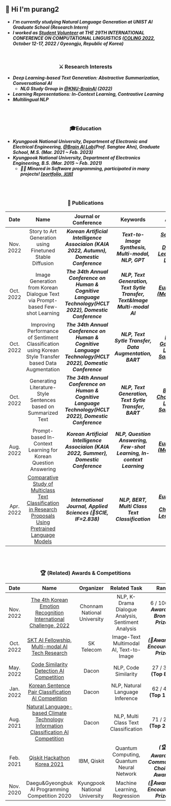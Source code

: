 
## 🤭 Hi I'm purang2
<!--- ***I'm on Team [@KNU-BrainAI](https://github.com/KNU-BrainAI)***-->
- ***I'm currently studying Natural Language Generation at UNIST AI Graduate School (Research Intern)***
- ***I worked as [Student Volunteer](https://coling2022.org/cfv) at THE 29TH INTERNATIONAL CONFERENCE ON COMPUTATIONAL LINGUISTICS ([COLING 2022](https://coling2022.org/index), October 12-17, 2022 / Gyeongju, Republic of Korea)***



<br>
<h3 align='center'>⚔ Research Interests </h3>

- ***Deep Learning-based Text Generation: Abstractive Summarization, Conversational AI*** 
   - ***NLG Study Group in [@KNU-BrainAI](https://github.com/KNU-BrainAI) (2022)*** 
- ***Learning Representations: In-Context Learning, Contrastive Learning***
- ***Multilingual NLP*** 



<!--
- ***Non-English!: Multilingual, Korean***

- ***Prompt-based Few-shot Learning, using Large-scale Pretrained Language Models ([Graduate Thesis in M.S.course](https://github.com/purang2/MS-thesis-defense/blob/main/DEFENSE/%EC%84%9D%EC%82%AC%EC%A1%B8%EC%97%85%EB%85%BC%EB%AC%B8%20%EB%94%94%ED%8E%9C%EC%8A%A4_%EB%B0%9C%ED%91%9C%EC%9E%90%EB%A3%8C_AI_NLP_%ED%94%84%EB%A1%AC%ED%94%84%ED%8A%B8.pdf)) (2022)*** 
-->
<!--
**2021**
- ***Natural Language Processing (NLP), for Korean Tasks*** 
- ***NLP Using Pretrained Language Models, such as BERT, GPT, ELECTRA and KoBERT, KoELECTRA*** 
- ***Deep Learning***
-->
</br>



<br>
<h3 align='center'>🎓Education </h3>



- ***Kyungpook National University, Department of Electronic and Electrical Engineering, [@Brain AI Lab](https://github.com/KNU-BrainAI)(Prof. Sangtae Ahn), Graduate School, M.S. (Mar. 2021 ~ Feb. 2023)*** 
- ***Kyungpook National University, Department of Electronics Engineering, B.S. (Mar. 2015 ~ Feb. 2021)*** 
   - ***👨‍🦱 Minored in Software programming, participated in many projects! [[portfolio, 🇰🇷]](https://github.com/purang2/SW2020eval)*** 


</br>


<br>
<h3 align='center'>📑 Publications </h3>

   |  Date   |               Name               |  Journal or Conference   |               Keywords              |                                               Authors                                                |
| :-----: | :------------------------------: | :----------: | :------------------------------: | :-----------------------------------------------------------------------------------------------: |
| Nov. 2022 | Story to Art Generation using Finetuned Stable Diffusion | ***Korean Artificial Intelligence Associaion (KAIA 2022, Autumn), Domestic Conference*** | ***Text-to-Image Synthesis, Multi-modal, NLP, GPT*** | ***[Seunghoon Lee](https://github.com/16SeungHun), [Dongyeop Lee](https://github.com/edong6768), [Eunchan Lee (Me)](https://github.com/purang2)***|
| Oct. 2022 | Image Generation from Korean Dialogue Text via Prompt-based Few-shot Learning | ***The 34th Annual Conference on Human & Cognitive Language Technology(HCLT 2022), Domestic Conference*** | ***NLP, Text Generation, Text Sytle Transfer, Text&Image Multi-modal AI***| ***[Eunchan Lee (Me)](https://github.com/purang2), [Sangtae Ahn](https://scholar.google.co.kr/citations?user=F-LXQwcAAAAJ&hl=ko)*** |
| Oct. 2022 | Improving Performance of Sentiment Classification using Korean Style Transfer based Data Augmentation  | ***The 34th Annual Conference on Human & Cognitive Language Technology(HCLT 2022), Domestic Conference*** | ***NLP, Text Sytle Transfer, Data Augmentation, BART***| ***[Eunwoo Go](https://github.com/eun-woo),[Eunchan Lee (Me)](https://github.com/purang2), [Sangtae Ahn](https://scholar.google.co.kr/citations?user=F-LXQwcAAAAJ&hl=ko)*** |
| Oct. 2022 | Generating Literature-Style Sentences based on Summarized Text | ***The 34th Annual Conference on Human & Cognitive Language Technology(HCLT 2022), Domestic Conference*** | ***NLP, Text Generation, Text Sytle Transfer, BART***| ***[Bugwang Choe](https://github.com/mecuryD),[Eunchan Lee (Me)](https://github.com/purang2), [Sangtae Ahn](https://scholar.google.co.kr/citations?user=F-LXQwcAAAAJ&hl=ko)*** |
| Aug. 2022 | Prompt-based In-Context Learning for Korean Question Answering | ***Korean Artificial Intelligence Associaion (KAIA 2022, Summer), Domestic Conference*** | ***NLP, Question Answering, Few-shot Learning, In-context Learning*** | ***[Eunchan Lee (Me)](https://scholar.google.com/citations?user=stfV6M8AAAAJ&hl=ko),[Sangtae Ahn](https://scholar.google.co.kr/citations?user=F-LXQwcAAAAJ&hl=ko)***|
| Apr. 2022 | [Comparative Study of Multiclass Text Classification in Research Proposals Using Pretrained Language Models](https://www.mdpi.com/2076-3417/12/9/4522) | ***International Journal, Applied Sciences (💎SCIE, IF=2.838)*** | ***NLP, BERT, Multi Class Text Classification*** | ***[Eunchan Lee (Me)](https://scholar.google.com/citations?user=stfV6M8AAAAJ&hl=ko), [Changhyeon Lee](https://github.com/2changhyeon), [Sangtae Ahn](https://scholar.google.co.kr/citations?user=F-LXQwcAAAAJ&hl=ko)***|
</br>




<br>
<h3 align='center'>🏆 (Related) Awards & Competitions </h3>

|  Date   |               Name               |  Organizer   |               Related Task               |                                               Rank                                                |
| :-----: | :------------------------------: | :----------: | :------------------------------: | :-----------------------------------------------------------------------------------------------: |
| Nov. 2022 | [The 4th Korean Emotion Recognition International Challenge, 2022](https://github.com/purang2/KERC-Challenge) | Chonnam National University | NLP, K-Drama Dialogue Analysis, Sentiment Analysis | 6 / 106 ***(🥉Awarded, Bronze Prize)*** |
| Oct. 2022 | [SKT AI Fellowship, Multi-modal AI Tech Research](https://devocean.sk.com/blog/writer/index.do?ID=&boardType=&searchData=sam56903&page=&subIndex=%EC%B5%9C%EC%8B%A0+%EA%B8%B0%EC%88%A0+%EB%B8%94%EB%A1%9C%EA%B7%B8) | SK Telecom | Image-Text Multimodal AI, Text-to-Image | ***(🥉Awarded, Encouraged Prize)***
| May. 2022 | [Code Similarity Detection AI Competition](https://dacon.io/competitions/official/235900/overview/description) | Dacon | NLP, Code Similarity | 27 / 337 **(Top 8%)** |
| Jan. 2022 | [Korean Sentence Pair Classification AI Competition](https://dacon.io/competitions/official/235875/overview/description) | Dacon | NLP, Natural Language Inference | 62 / 468 **(Top 12%)** |
| Aug. 2021 | [Natural Language-based Climate Technology Information Classification AI Competition](https://dacon.io/competitions/official/235744/overview/description) | Dacon | NLP, Multi Class Text Classification | 71 / 258 **(Top 28%)** |
| Feb. 2021 | [Qiskit Hackathon Korea 2021](https://github.com/yh08037/quantum-neural-network) | IBM, Qiskit | Quantum Computing, Quantum Neural Network | ***(🏆Awarded, Community Choice Award)*** |
| Nov. 2020 | Daegu&Gyeongbuk AI Programming Competition 2020 | Kyungpook National University | Machine Learning, Regression | ***(🥉Awarded, Encouraged Prize)***
</br>


<!--

<br>
<h3 align='center'> 👨‍💻 Github Stats </h3>

[![Anurag's github stats](https://github-readme-stats.vercel.app/api?username=purang2&show_icons=true&theme=gruvbox)](https://github.com/anuraghazra/github-readme-stats) 

[![Top Langs](https://github-readme-stats.vercel.app/api/top-langs/?username=purang2&layout=compact&theme=blue-green)](https://github.com/anuraghazra/github-readme-stats)


![youngha](https://user-images.githubusercontent.com/46081500/143519557-e28dc601-3991-4487-9f50-6b3e532934a4.png)


### 🏆🙏🏻 My Goal 

일단 열심히 하면 되는 환경을 만드는 데에 집중하자. 

searching codes with Github,implementing with codes, reading papers, studying with courseworks, participating competitions, term-projects, lab-meeting, journal-club, study-group, conferences, adapting routines 등이 좋은 예시이다. 

그 후 여유로운 시기가 찾아오면 몰아치듯 모든 목표를 달성하는 것을 석사 과정의 최종 목표로 두자. 

그 누가 뭐라고 해도 개의치 않고 나를 믿고 즐기는 것이 가장 중요할 것 같다.
-->
<!--
### 🏆🙏🏻 My Goal [2021 S/S] 
- Algorithm Master!! 
   - Competitions[Samsung,Kakao]  
- Building a well English conversation skill!  
   - I'm planning to make a **ENG Study Group**
- Becoming more skillful in data processing like ML/DL/NLP  
   - 🐱‍👤Kaggle [Study everyday!]  
- Research
   - What should be my Main Subject?
   - NLP? 


### Github Stats

[![Anurag's github stats](https://github-readme-stats.vercel.app/api?username=purang2&show_icons=true&theme=gruvbox)](https://github.com/anuraghazra/github-readme-stats) 


[![Top Langs](https://github-readme-stats.vercel.app/api/top-langs/?username=purang2&layout=compact&theme=tokyonight)](https://github.com/anuraghazra/github-readme-stats)


### BOJ [link](https://www.acmicpc.net/ranklist/university)
-->
<!--
### I'm crushing on this bear, Ryan🤭
[![Solved.ac
프로필](http://mazassumnida.wtf/api/v2/generate_badge?boj=purang2)](https://solved.ac/purang2)

<img src="MU RYAN.jpg" width="18%" height="18%">


### Hits
-->
<!--
![header](https://capsule-render.vercel.app/api?type=soft&color=auto&height=80&section=header&text=Practice%20is%20better%20than%20theory.%20So,%20keep%20walking!🚴‍♀️%20&fontSize=32)
-->

<!--[![Solved.ac
프로필](http://mazassumnida.wtf/api/mini/generate_badge?boj=purang2)](https://solved.ac/purang2)-->




</br>
<!--

[![Hits](https://hits.seeyoufarm.com/api/count/incr/badge.svg?url=https%3A%2F%2Fgithub.com%2Fpurang2&count_bg=%2379C83D&title_bg=%23555555&icon=&icon_color=%23E7E7E7&title=hits&edge_flat=false)](https://hits.seeyoufarm.com)

**purang2/purang2** is a ✨ _special_ ✨ repository because its `README.md` (this file) appears on your GitHub profile.

Here are some ideas to get you started:

- 🔭 I’m currently working on ...
- 🌱 I’m currently learning ...
- 👯 I’m looking to collaborate on ...
- 🤔 I’m looking for help with ...
- 💬 Ask me about ...
- 📫 How to reach me: ...
- 😄 Pronouns: ...
- ⚡ Fun fact: ...
-->
